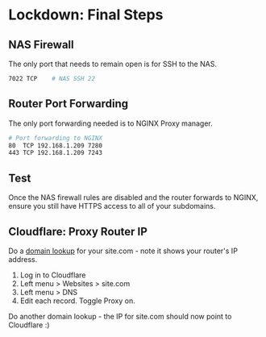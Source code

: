 # Lockdown: Final Steps


## NAS Firewall

The only port that needs to remain open is for SSH to the NAS. 

```bash
7022 TCP    # NAS SSH 22
```

## Router Port Forwarding

The only port forwarding needed is to NGINX Proxy manager.

```bash
# Port forwarding to NGINX
80  TCP 192.168.1.209 7280
443 TCP 192.168.1.209 7243
```

## Test

Once the NAS firewall rules are disabled and the router forwards to NGINX, ensure you still have HTTPS access to all of your subdomains. 


## Cloudflare: Proxy Router IP

Do a [domain lookup](https://mxtoolbox.com/DNSLookup.aspx) for your site.com - note it shows your router's IP address.

1. Log in to Cloudflare
2. Left menu > Websites > site.com
3. Left menu > DNS
4. Edit each record. Toggle Proxy on.

Do another domain lookup - the IP for site.com should now point to Cloudflare :)

